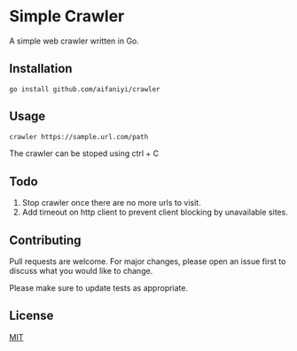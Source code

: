 # Simple Crawler

A simple web crawler written in Go.

## Installation

```golang
go install github.com/aifaniyi/crawler
```

## Usage

```bash
crawler https://sample.url.com/path
```
The crawler can be stoped using ctrl + C

## Todo
1. Stop crawler once there are no more urls to visit.
2. Add timeout on http client to prevent client blocking by unavailable sites.

## Contributing
Pull requests are welcome. For major changes, please open an issue first to discuss what you would like to change.

Please make sure to update tests as appropriate.

## License
[MIT](https://choosealicense.com/licenses/mit/)